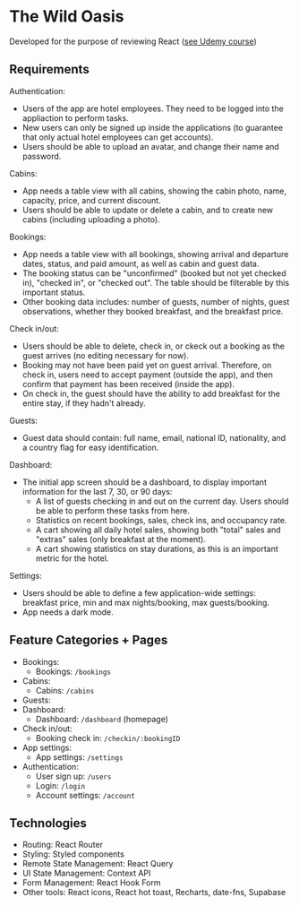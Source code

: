 # The Wild Oasis

Developed for the purpose of reviewing React ([see Udemy course](https://www.udemy.com/course/the-ultimate-react-course/))

## Requirements

Authentication:

- Users of the app are hotel employees. They need to be logged into the appliaction to perform tasks.
- New users can only be signed up inside the applications (to guarantee that only actual hotel employees can get accounts).
- Users should be able to upload an avatar, and change their name and password.

Cabins:

- App needs a table view with all cabins, showing the cabin photo, name, capacity, price, and current discount.
- Users should be able to update or delete a cabin, and to create new cabins (including uploading a photo).

Bookings:

- App needs a table view with all bookings, showing arrival and departure dates, status, and paid amount, as well as cabin and guest data.
- The booking status can be "unconfirmed" (booked but not yet checked in), "checked in", or "checked out". The table should be filterable by this important status.
- Other booking data includes: number of guests, number of nights, guest observations, whether they booked breakfast, and the breakfast price.

Check in/out:

- Users should be able to delete, check in, or ckeck out a booking as the guest arrives (no editing necessary for now).
- Booking may not have been paid yet on guest arrival. Therefore, on check in, users need to accept payment (outside the app), and then confirm that payment has been received (inside the app).
- On check in, the guest should have the ability to add breakfast for the entire stay, if they hadn't already.

Guests:

- Guest data should contain: full name, email, national ID, nationality, and a country flag for easy identification.

Dashboard:

- The initial app screen should be a dashboard, to display important information for the last 7, 30, or 90 days:
  - A list of guests checking in and out on the current day. Users should be able to perform these tasks from here.
  - Statistics on recent bookings, sales, check ins, and occupancy rate.
  - A cart showing all daily hotel sales, showing both "total" sales and "extras" sales (only breakfast at the moment).
  - A cart showing statistics on stay durations, as this is an important metric for the hotel.

Settings:

- Users should be able to define a few application-wide settings: breakfast price, min and max nights/booking, max guests/booking.
- App needs a dark mode.

## Feature Categories + Pages

- Bookings:
  - Bookings: `/bookings`
- Cabins:
  - Cabins: `/cabins`
- Guests:
- Dashboard:
  - Dashboard: `/dashboard` (homepage)
- Check in/out:
  - Booking check in: `/checkin/:bookingID`
- App settings:
  - App settings: `/settings`
- Authentication:
  - User sign up: `/users`
  - Login: `/login`
  - Account settings: `/account`

## Technologies

- Routing: React Router
- Styling: Styled components
- Remote State Management: React Query
- UI State Management: Context API
- Form Management: React Hook Form
- Other tools: React icons, React hot toast, Recharts, date-fns, Supabase
